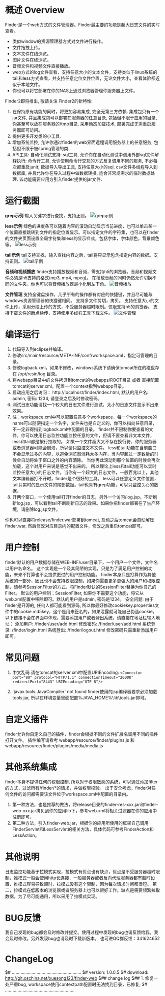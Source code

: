 概述 Overview
==================

Finder是一个web方式的文件管理器。Finder最主要的功能是超大日志文件的实时查看。

* 类似window的资源管理器方式对文件进行操作。
* 文件拖拽上传。
* 文本文件在线浏览。
* 图片文件在线浏览。
* 音频文件和视频文件直接播放。
* web方式的log文件查看，支持任意大小的文本文件，支持类似于linux系统的tail和less方式查看，并支持任意定位文件位置，无论文件大小，查看体验都近似于本地文件。
* 你也可以将它部署在你的NAS上通过浏览器管理你服务器上文件。

Finder2即将推出, 敬请关注
Finder2的新特性:
1. 在保持原有功能的同时，将更加容易集成, 完全无第三方依赖. 集成包只有一个jar文件, 并且集成包可以部署在服务器的任意目录, 包括但不限于应用的目录, 你甚至可以放在服务器的/tmp目录.
   采用动态加载技术, 部署完成无需重启服务器即可访问。
2. 提供更多开发类的小工具.
3. 增加系统监控, 允许你通过finder的web界面远程调用服务器上的任意服务, 包括但不限于被spring管理的类.
4. API工具: 自动化测试支持: sql工具, 允许你在自动化测试中调用外部sql文件解释执行; 命令行工具, 允许使用命令行交互的方式反复调用不同的服务, 不必每次都重启junit;
   数据导入导出工具, 支持任意大小的sql, csv文件多线程导入到数据库, 并且允许你在导入过程中做数据转换, 适合非常规需求的临时数据处理.
   该功能需要应用方引入finder提供的jar文件.


运行截图
=================
 **grep示例**
输入关键字进行查找，支持正则。
![grep示例](http://git.oschina.net/uploads/images/2017/0107/165229_72067217_615195.jpeg "grep示例")

 **less示例**
绿色的进度条可以随着内容的滚动自动显示当前进度，也可以单击某一个位置直接跳转到文件的指定位置显示。可以指定文件的字符集，也可以在finder的文件夹页面设置全局字符集和less的显示样式，包括字体，字体颜色，背景颜色等。
![less示例](http://git.oschina.net/uploads/images/2017/0107/170241_971f549f_615195.jpeg "less示例")

 **tail示例**
tail支持查找，输入查找内容之后，tail将只显示包含指定内容的数据。支持正则。
![tail示例](http://git.oschina.net/uploads/images/2017/0107/170323_36bcb06d_615195.jpeg "tail示例")

 **音频和视频播放**
finder支持播放视频和音频，需支持h5的浏览器。音频和视频文件必须是h5支持的格式(mp3, mp4, mpeg)。
在播放音频的同时仍然允许切换不同的文件夹。你也可以将音频播放器最小化到左下角。
![音频播放](http://git.oschina.net/uploads/images/2016/1013/001204_7d139006_615195.jpeg "音频播放")

 **文件管理**
支持全键盘操作，几乎所有的操作都有对应的快捷键，并且尽可能与windows资源管理器的快捷键相同。
支持多文件剪切，拷贝。
支持任意大小的文件上传，采用分段上传的方式，不受服务器超时限制。仅限支持h5的浏览器。
支持下载文件的断点续传，支持使用多线程工具下载文件。
![文件管理](http://git.oschina.net/uploads/images/2016/1013/001214_cdc0ae21_615195.jpeg "文件管理")

编译运行
=================
1. 代码导入到eclipse并编译。
2. 修改src/main/resource/META-INF/conf/workspace.xml，指定可管理的目录。
3. 修改logback.xml，如果不修改，windows系统下请确保tomcat所在的磁盘存在 /opt/resin/log 目录。
4. 将webapp目录中的文件拷贝到tomcat的webapps/ROOT目录 或者 直接配置tomcat的server.xml，配置一个context指到webapp目录。
5. 启动应用之后访问： http://localhost/finder/index.html, 默认的用户名: admin, 密码: 1234, 请登录之后及时修改密码。
6. 测试日志功能请找一个较大的日志文件进行测试，太小的日志文件显示不出来效果。
7. 注：workspace.xml中可以配置任意多个workspace，每一个workspace的name可以随便指定一个名字，文件夹也是自定义的，你可以指向任意目录，不一定非得指到logback.xml中配置的目录。
    finder并不限制你要查看的文件，你可以使用日志监控功能监控任意的文件，但请不要查看非文本文件，less和tail都是按行拉取的。
    如果一个文件超大又不存在换行符，你的服务器或者浏览器可能会崩溃，所以请只监控文本文件。
    less和tail功能在当前窗口不会显示过多的内容，以避免浏览器消耗太多内存，当内容超过一定数量的时候会自动将处于窗口之外的内容清除。
    当你再此滚动到那个位置的时候会再次加载，这个对用户来说是感觉不出来的。
    所以理论上less和tail功能可以实时监控任意大小的日志文件，当你有一个超大的日志文件，一般百兆以上，其他文本编辑器打不开时，finder是个很好的工具。
    less可以任意定义文件位置，tail只实时的显示文件的尾部数据。tail也具有grep功能，可以只监控关心的数据。
8. 开两个窗口，一个使用tail打开finder的日志，另外一个访问/log.jsp，不断刷新log.jsp，可以看到tail不断刷新日志的效果。如果你把finder部署在了生产环境，请删除log.jsp文件。

你也可以直接将release/finder.war部署到tomcat, 启动之后tomcat会自动解压finder.war, 然后修改对应目录内的配置文件，修改之后重启tomcat即可。

用户控制
=================
finder默认的用户数据存储在WEB-INF/user目录下，一个用户一个文件，文件名以用户名命名。
这个实现是一个及其简陋的实现，只是为了满足用户控制的功能，未来不打算也不会提供更过的用户控制功能。
finder本身只是打算作为其他系统的一部分，因此也不会支持权限控制，如果你需要更多更强大的用户和权限控制，请参考SessionFilter的方式，将Finder默认的SessionFilter替换为你自己的Filter。
默认的用户控制：SessionFilter, 如果你不需要这个功能，将它从web.xml配置中移除即可。默认的用户是admin, 密码是1234。
安全问题: 由于finder是开源的, 任何人都可能看到源码, 所以你最好修改cookiekey.properties文件中的cookie.md5key，这个是用来签名的，如果泄露就可能自己伪造cookie。
以下链接不会在界面中体现，需要添加用户或者登出系统，请直接在地址栏输入地址：
添加用户: /finder/user/add.html
修改密码: /finder/user/add.html
系统登录: /finder/login.html
系统登出: /finder/logout.html
修改密码只需重新添加用户即可。

常见问题
=================
1. 中文乱码
请在tomcat的server.xml中配置URIEncoding:
``
<Connector port="80" protocol="HTTP/1.1"
    connectionTimeout="20000"
    redirectPort="8443" URIEncoding="UTF-8"/>
``

2. 'javax.tools.JavaCompiler' not found
   finder使用的jsp编译器要求必须加载tools.jar, 所以在环境变量里面配置%JAVA_HOME%\lib\tools.jar即可。

自定义插件
=================
finder允许你自定义自己的插件，finder会根据不同的文件扩展名调用不同的插件打开文件。
插件编写请看考 webapp/resource/finder/plugins.js 和 webapp/resource/finder/plugins/media/media.js

其他系统集成
=================
finder本身不提供任何的权限控制, 所以对于权限敏感的系统，可以通过添加filter的方式，过滤所有/finder/*的请求，并做权限校验。
出于安全考虑，finder对任何文件的访问都需要该文件位于workspace.xml中配置的目录内。

1. 第一种方法，也是推荐的做法，将release目录的finder-res-xxx.jar和finder-web-xxx.jar拷贝到你的应用lib下，参考web.xml将相关过滤器在你的应用中注册即可。
2. 第二种方法，引入finder-web.jar，根据你的应用所使用的框架自己调用FinderServlet和LessServlet的相关方法，具体代码可参考FinderAction和LessAction。

其他说明
=================
日志监控功能基于拉模式实现，拉模式有优点也有缺点，优点是不受服务器超时限制，推模式一般会使用http长连接，一般服务器或者反向代理服务器都有超时设置，推模式容易导致超时，拉模式没有这个限制，因为每次请求时间都很短。
第二，拉模式在低版本的浏览器或者服务器上也可以很好工作。缺点是需要频繁拉取数据。为了尽可能通用，所以采用了拉模式实现。

BUG反馈
=================
我自己发现的bug都会及时修改并提交。使用过程中发现的bug也请反馈给我，我会及时修改。另外发现bug也请及时下载新版本。
也可进QQ群反馈：341624652


ChangeLog
=================
$# ........................................................
$# version: 1.0.0.5
$# download: http://git.oschina.net/xuesong123/finder-web
$## change log
$## 1. 修复一处严重bug, workspace使用contextpath配置时无法找到目录，已修复;
$# ........................................................

